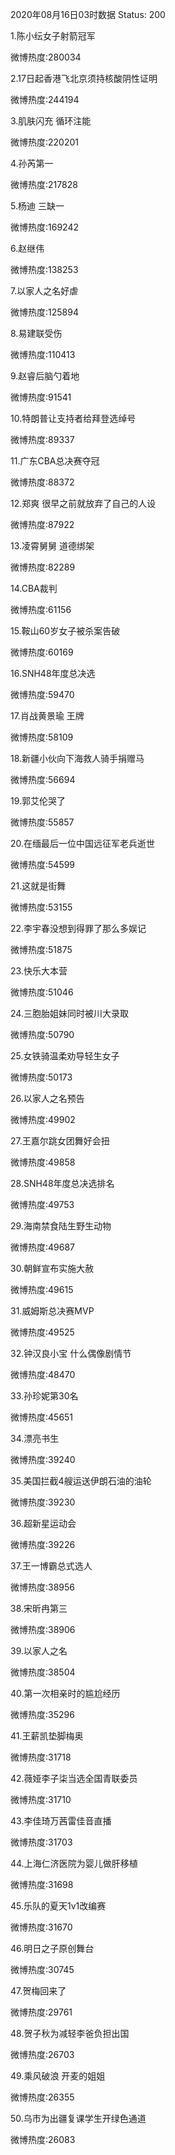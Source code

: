 2020年08月16日03时数据
Status: 200

1.陈小纭女子射箭冠军

微博热度:280034

2.17日起香港飞北京须持核酸阴性证明

微博热度:244194

3.肌肤闪充 循环注能

微博热度:220201

4.孙芮第一

微博热度:217828

5.杨迪 三缺一

微博热度:169242

6.赵继伟

微博热度:138253

7.以家人之名好虐

微博热度:125894

8.易建联受伤

微博热度:110413

9.赵睿后脑勺着地

微博热度:91541

10.特朗普让支持者给拜登选绰号

微博热度:89337

11.广东CBA总决赛夺冠

微博热度:88372

12.郑爽 很早之前就放弃了自己的人设

微博热度:87922

13.凌霄舅舅 道德绑架

微博热度:82289

14.CBA裁判

微博热度:61156

15.鞍山60岁女子被杀案告破

微博热度:60169

16.SNH48年度总决选

微博热度:59470

17.肖战黄景瑜 王牌

微博热度:58109

18.新疆小伙向下海救人骑手捐赠马

微博热度:56694

19.郭艾伦哭了

微博热度:55857

20.在缅最后一位中国远征军老兵逝世

微博热度:54599

21.这就是街舞

微博热度:53155

22.李宇春没想到得罪了那么多娱记

微博热度:51875

23.快乐大本营

微博热度:51046

24.三胞胎姐妹同时被川大录取

微博热度:50790

25.女铁骑温柔劝导轻生女子

微博热度:50173

26.以家人之名预告

微博热度:49902

27.王嘉尔跳女团舞好会扭

微博热度:49858

28.SNH48年度总决选排名

微博热度:49753

29.海南禁食陆生野生动物

微博热度:49687

30.朝鲜宣布实施大赦

微博热度:49615

31.威姆斯总决赛MVP

微博热度:49525

32.钟汉良小宝 什么偶像剧情节

微博热度:48470

33.孙珍妮第30名

微博热度:45651

34.漂亮书生

微博热度:39240

35.美国拦截4艘运送伊朗石油的油轮

微博热度:39230

36.超新星运动会

微博热度:39226

37.王一博霸总式选人

微博热度:38956

38.宋昕冉第三

微博热度:38906

39.以家人之名

微博热度:38504

40.第一次相亲时的尴尬经历

微博热度:35296

41.王薪凯垫脚梅奥

微博热度:31718

42.薇娅李子柒当选全国青联委员

微博热度:31710

43.李佳琦万茜雷佳音直播

微博热度:31703

44.上海仁济医院为婴儿做肝移植

微博热度:31698

45.乐队的夏天1v1改编赛

微博热度:31670

46.明日之子原创舞台

微博热度:30745

47.贺梅回来了

微博热度:29761

48.贺子秋为减轻李爸负担出国

微博热度:26703

49.乘风破浪 开麦的姐姐

微博热度:26355

50.乌市为出疆复课学生开绿色通道

微博热度:26083

